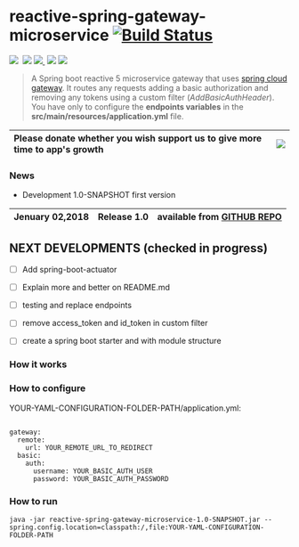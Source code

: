 # reactive-spring-gateway-microservice [![Build Status](https://travis-ci.org/amanganiello90/reactive-spring-gateway-microservice.svg)](https://travis-ci.org/amanganiello90/reactive-spring-gateway-microservice)

<img src="https://img.shields.io/github/forks/amanganiello90/reactive-spring-gateway-microservice.svg">&nbsp;
<img src="https://img.shields.io/github/stars/amanganiello90/reactive-spring-gateway-microservice.svg">&nbsp;<a href="https://github.com/amanganiello90/reactive-spring-gateway-microservice/issues"><img src="https://img.shields.io/github/issues/amanganiello90/reactive-spring-gateway-microservice.svg">
</a>&nbsp;<img src="https://img.shields.io/github/license/amanganiello90/reactive-spring-gateway-microservice.svg">&nbsp;<img src="https://img.shields.io/github/downloads/amanganiello90/reactive-spring-gateway-microservice/total.svg">&nbsp;

> A Spring boot reactive 5 microservice gateway that uses [spring cloud gateway](https://spring.io/projects/spring-cloud-gateway). It routes any requests adding a basic authorization and removing any tokens using a custom filter (_AddBasicAuthHeader_). You have only to configure the **endpoints variables** in the **src/main/resources/application.yml** file.



|Please donate whether you wish support us to give more time to app's growth | [![](https://www.paypal.com/en_US/IT/i/btn/btn_donateCC_LG.gif)](https://www.paypal.com/cgi-bin/webscr?cmd=_s-xclick&hosted_button_id=XTC895QYD28TC) |
|:------------------------------------------------------------------------------|:------------------------------------------------------------------------------------------------------------------------------------------------------|


### News ###

* Development 1.0-SNAPSHOT first version

Jenuary 02,2018  | **Release 1.0** | available from  **[GITHUB REPO](https://github.com/amanganiello90/reactive-spring-gateway-microservice/archive/develop.zip)**  |
---- | ---- | ---- |


## NEXT DEVELOPMENTS (checked in progress)

- [ ] Add spring-boot-actuator
- [ ] Explain more and better on README.md
- [ ] testing and replace endpoints
- [ ] remove access_token and id_token in custom filter
- [ ] create a spring boot starter and with module structure


### How it works


### How to configure

YOUR-YAML-CONFIGURATION-FOLDER-PATH/application.yml:

```
 
gateway:
  remote:
    url: YOUR_REMOTE_URL_TO_REDIRECT
  basic:
    auth:
      username: YOUR_BASIC_AUTH_USER
      password: YOUR_BASIC_AUTH_PASSWORD

```


### How to run

```
java -jar reactive-spring-gateway-microservice-1.0-SNAPSHOT.jar --spring.config.location=classpath:/,file:YOUR-YAML-CONFIGURATION-FOLDER-PATH

```
